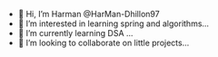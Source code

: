 - 👋 Hi, I’m Harman @HarMan-Dhillon97
- 👀 I’m interested in learning spring and algorithms...
- 🌱 I’m currently learning DSA ...
- 💞️ I’m looking to collaborate on little projects...


<!---
HarMan-Dhillon97/HarMan-Dhillon97 is a ✨ special ✨ repository because its `README.md` (this file) appears on your GitHub profile.
You can click the Preview link to take a look at your changes.
--->
